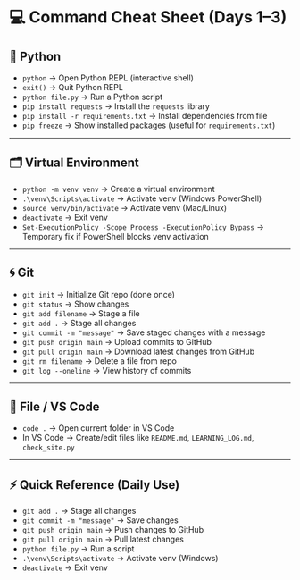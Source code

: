 # 💻 Command Cheat Sheet (Days 1–3)

## 🐍 Python
- `python` → Open Python REPL (interactive shell)  
- `exit()` → Quit Python REPL  
- `python file.py` → Run a Python script  
- `pip install requests` → Install the `requests` library  
- `pip install -r requirements.txt` → Install dependencies from file  
- `pip freeze` → Show installed packages (useful for `requirements.txt`)  

---

## 🗂️ Virtual Environment
- `python -m venv venv` → Create a virtual environment  
- `.\venv\Scripts\activate` → Activate venv (Windows PowerShell)  
- `source venv/bin/activate` → Activate venv (Mac/Linux)  
- `deactivate` → Exit venv  
- `Set-ExecutionPolicy -Scope Process -ExecutionPolicy Bypass` → Temporary fix if PowerShell blocks venv activation  

---

## 🌀 Git
- `git init` → Initialize Git repo (done once)  
- `git status` → Show changes  
- `git add filename` → Stage a file  
- `git add .` → Stage all changes  
- `git commit -m "message"` → Save staged changes with a message  
- `git push origin main` → Upload commits to GitHub  
- `git pull origin main` → Download latest changes from GitHub  
- `git rm filename` → Delete a file from repo  
- `git log --oneline` → View history of commits  

---

## 📄 File / VS Code
- `code .` → Open current folder in VS Code  
- In VS Code → Create/edit files like `README.md`, `LEARNING_LOG.md`, `check_site.py`  

---

## ⚡ Quick Reference (Daily Use)
- `git add .` → Stage all changes  
- `git commit -m "message"` → Save changes  
- `git push origin main` → Push changes to GitHub  
- `git pull origin main` → Pull latest changes  
- `python file.py` → Run a script  
- `.\venv\Scripts\activate` → Activate venv (Windows)  
- `deactivate` → Exit venv  



